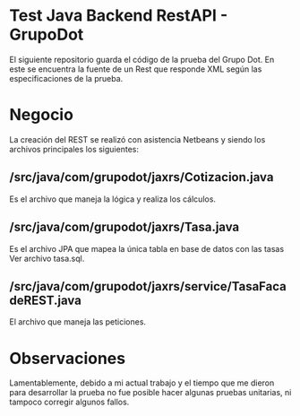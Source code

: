 # Test Java Backend RestAPI - GrupoDot

El siguiente repositorio guarda el código de la prueba del Grupo Dot. En este se encuentra la fuente de un Rest que responde XML según las especificaciones de la prueba.

# Negocio

La creación del REST se realizó con asistencia Netbeans y siendo los archivos principales los siguientes:

## /src/java/com/grupodot/jaxrs/Cotizacion.java
Es el archivo que maneja la lógica y realiza los cálculos.

## /src/java/com/grupodot/jaxrs/Tasa.java
Es el archivo JPA que mapea la única tabla en base de datos con las tasas Ver archivo tasa.sql.

## /src/java/com/grupodot/jaxrs/service/TasaFacadeREST.java
El archivo que maneja las peticiones.

# Observaciones

Lamentablemente, debido a mi actual trabajo y el tiempo que me dieron para desarrollar la prueba no fue posible hacer algunas pruebas unitarias, ni tampoco corregir algunos fallos.
